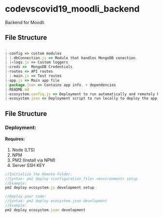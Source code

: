 # codevscovid19_moodli_backend

Backend for Moodli

## File Structure

```javascript
.
|-config => custom modules
| |-dbConnection.js => Module that handles MongoDB conection.
| |=logs.js => Custom loggers
|-creds =>  MongoDB Credentials
|-routes => API routes
| |-main.js => Test routes
|-app.js => Main app file
|-package.json => Contains app info. + dependencies
|-README.md
|-ecosystem.config.js => Deployment to run automatically and remotely by the VM [AWS]
|-ecosystem.json => Deployment script to run locally to deploy the app [AWS]
```

## File Structure

### Deployment:

#### Requires:

1. Node (LTS)
2. NPM
3. PM2 (Install via NPM)
4. Server SSH KEY

```javascript
//Initialize the Remote Folder:
//Syntax: pm2 deploy <configuration_file> <environment> setup
//Example:
pm2 deploy ecosystem.js development setup

//Deploy your code:
//Syntax: pm2 deploy ecosystem.json development
//Example:
pm2 deploy ecosystem.json development
```
